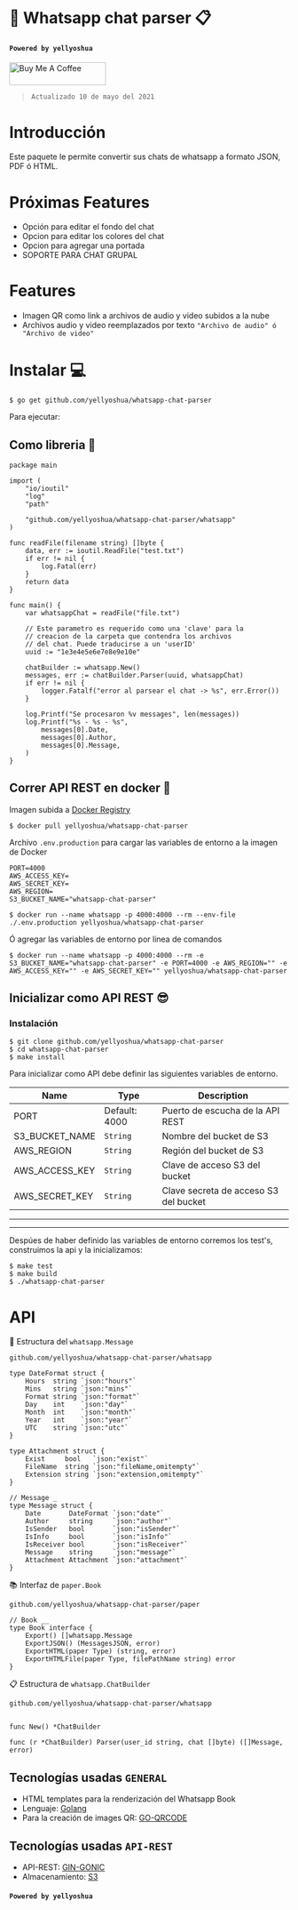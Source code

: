 # 💬 Whatsapp chat parser 📋

#### `Powered by yellyoshua `

<a href="https://www.buymeacoffee.com/yellyoshua" target="_blank"><img src="https://cdn.buymeacoffee.com/buttons/v2/default-yellow.png" alt="Buy Me A Coffee" height="41" width="174" ></a>

> `Actualizado 10 de mayo del 2021`

# Introducci&oacute;n

Este paquete le permite convertir sus chats de whatsapp a formato JSON, PDF ó HTML.

# Pr&oacute;ximas Features
- Opci&oacute;n para editar el fondo del chat
- Opcion para editar los colores del chat
- Opcion para agregar una portada
- SOPORTE PARA CHAT GRUPAL

# Features
- Imagen QR como link a archivos de audio y video subidos a la nube
- Archivos audio y video reemplazados por texto `"Archivo de audio" ó "Archivo de video"`

# Instalar 💻

```
$ go get github.com/yellyoshua/whatsapp-chat-parser
```

Para ejecutar:

## Como libreria 📜

```golang
package main

import (
	"io/ioutil"
	"log"
	"path"

	"github.com/yellyoshua/whatsapp-chat-parser/whatsapp"
)

func readFile(filename string) []byte {
	data, err := ioutil.ReadFile("test.txt")
	if err != nil {
		log.Fatal(err)
	}
	return data
}

func main() {
	var whatsappChat = readFile("file.txt")
	
	// Este parametro es requerido como una 'clave' para la
	// creacion de la carpeta que contendra los archivos
	// del chat. Puede traducirse a un 'userID'
	uuid := "1e3e4e5e6e7e8e9e10e"
	
	chatBuilder := whatsapp.New()
	messages, err := chatBuilder.Parser(uuid, whatsappChat)
	if err != nil {
		logger.Fatalf("error al parsear el chat -> %s", err.Error())
	}

	log.Printf("Se procesaron %v messages", len(messages))
	log.Printf("%s - %s - %s",
		messages[0].Date,
		messages[0].Author,
		messages[0].Message,
	)
}
```

## Correr API REST en docker 🐳

Imagen subida a [Docker Registry](https://hub.docker.com/r/yellyoshua/whatsapp-chat-parser)

```
$ docker pull yellyoshua/whatsapp-chat-parser
```
Archivo `.env.production` para cargar las variables de entorno a la imagen de Docker

```.env
PORT=4000
AWS_ACCESS_KEY=
AWS_SECRET_KEY=
AWS_REGION=
S3_BUCKET_NAME="whatsapp-chat-parser"
```

```
$ docker run --name whatsapp -p 4000:4000 --rm --env-file ./.env.production yellyoshua/whatsapp-chat-parser
```
&Oacute; agregar las variables de entorno por linea de comandos

```
$ docker run --name whatsapp -p 4000:4000 --rm -e S3_BUCKET_NAME="whatsapp-chat-parser" -e PORT=4000 -e AWS_REGION="" -e AWS_ACCESS_KEY="" -e AWS_SECRET_KEY="" yellyoshua/whatsapp-chat-parser
```


## Inicializar como API REST 😎

### Instalaci&oacute;n

```
$ git clone github.com/yellyoshua/whatsapp-chat-parser
$ cd whatsapp-chat-parser
$ make install
```

Para inicializar como API debe definir las siguientes variables de entorno.

<!-- prettier-ignore-start -->
Name | Type | Description
| -- | -- | -- |
PORT | Default: 4000| Puerto de escucha de la API REST |
S3_BUCKET_NAME | `String`| Nombre del bucket de S3 |
AWS_REGION | `String`| Regi&oacute;n del bucket de S3 |
AWS_ACCESS_KEY | `String`| Clave de acceso S3 del bucket |
AWS_SECRET_KEY | `String`| Clave secreta de acceso S3 del bucket |
<!-- prettier-ignore-end -->

____
____


Desp&uacute;es de haber definido las variables de entorno corremos los test's, construimos la api y la inicializamos:

```
$ make test
$ make build
$ ./whatsapp-chat-parser
```

# API

💬 Estructura del `whatsapp.Message`

`github.com/yellyoshua/whatsapp-chat-parser/whatsapp`

```golang
type DateFormat struct {
	Hours  string `json:"hours"`
	Mins   string `json:"mins"`
	Format string `json:"format"`
	Day    int    `json:"day"`
	Month  int    `json:"month"`
	Year   int    `json:"year"`
	UTC    string `json:"utc"`
}

type Attachment struct {
	Exist     bool   `json:"exist"`
	FileName  string `json:"fileName,omitempty"`
	Extension string `json:"extension,omitempty"`
}

// Message _
type Message struct {
	Date       DateFormat `json:"date"`
	Author     string     `json:"author"`
	IsSender   bool       `json:"isSender"`
	IsInfo     bool       `json:"isInfo"`
	IsReceiver bool       `json:"isReceiver"`
	Message    string     `json:"message"`
	Attachment Attachment `json:"attachment"`
}
```

📚 Interfaz de `paper.Book`

`github.com/yellyoshua/whatsapp-chat-parser/paper`

```golang
// Book __
type Book interface {
	Export() []whatsapp.Message
	ExportJSON() (MessagesJSON, error)
	ExportHTML(paper Type) (string, error)
	ExportHTMLFile(paper Type, filePathName string) error
}
```

📋 Estructura de `whatsapp.ChatBuilder`

`github.com/yellyoshua/whatsapp-chat-parser/whatsapp`

```golang

func New() *ChatBuilder

func (r *ChatBuilder) Parser(user_id string, chat []byte) ([]Message, error)

```

## Tecnolog&iacute;as usadas ``GENERAL``

- HTML templates para la renderizaci&oacute;n del Whatsapp Book
- Lenguaje: [Golang](https://golang.org/)
- Para la creaci&oacute;n de images QR: [GO-QRCODE](https://github.com/skip2/go-qrcode)

## Tecnolog&iacute;as usadas ``API-REST``

- API-REST: [GIN-GONIC](github.com/gin-gonic/gin/)
- Almacenamiento: [S3](https://aws.amazon.com/s3/)

#### `Powered by yellyoshua `